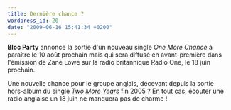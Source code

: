 ```yaml
---
title: Dernière chance ?
wordpress_id: 20
date: "2009-06-16 15:41:34 +0200"
---
```


**Bloc Party** annonce la sortie d'un nouveau single _One More Chance_ à
paraître le 10 août prochain mais qui sera diffusé en avant-première dans
l'émission de Zane Lowe sur la radio britannique Radio One, le 18 juin prochain.

Une nouvelle chance pour le groupe anglais, décevant depuis la sortie hors-album
du single [_Two More Years_][1] fin 2005 ? En tout cas, écouter une radio
anglaise un 18 juin ne manquera pas de charme !

[1]: https://www.deadrooster.org/bloc-party-two-more-years/
